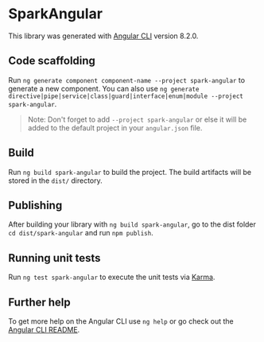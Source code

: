 # SparkAngular

This library was generated with [Angular CLI](https://github.com/angular/angular-cli) version 8.2.0.

## Code scaffolding

Run `ng generate component component-name --project spark-angular` to generate a new component. You can also use `ng generate directive|pipe|service|class|guard|interface|enum|module --project spark-angular`.
> Note: Don't forget to add `--project spark-angular` or else it will be added to the default project in your `angular.json` file. 

## Build

Run `ng build spark-angular` to build the project. The build artifacts will be stored in the `dist/` directory.

## Publishing

After building your library with `ng build spark-angular`, go to the dist folder `cd dist/spark-angular` and run `npm publish`.

## Running unit tests

Run `ng test spark-angular` to execute the unit tests via [Karma](https://karma-runner.github.io).

## Further help

To get more help on the Angular CLI use `ng help` or go check out the [Angular CLI README](https://github.com/angular/angular-cli/blob/master/README.md).
